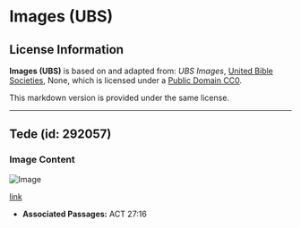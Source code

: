 # Images (UBS)

## License Information

**Images (UBS)** is based on and adapted from: _UBS Images_, [United Bible Societies](https://unitedbiblesocieties.org/), None, which is licensed under a [Public Domain CC0](https://creativecommons.org/public-domain/cc0/).

This markdown version is provided under the same license.



--------------------------------

## Tede (id: 292057)

### Image Content

![Image](https://cdn.aquifer.bible/aquifer-content/resources/Media/WEB-0119_cauda.jpg)

[link](https://cdn.aquifer.bible/aquifer-content/resources/Media/WEB-0119_cauda.jpg)

* **Associated Passages:** ACT 27:16

